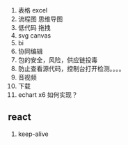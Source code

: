 1. 表格 excel
2. 流程图 思维导图
3. 低代码 拖拽
4. svg canvas
5. bi
6. 协同编辑
7. 包的安全，风险，供应链投毒
8. 防止查看源代码，控制台打开检测。。。。
9. 音视频
10. 下载
11. echart x6 如何实现？


## react 

1. keep-alive